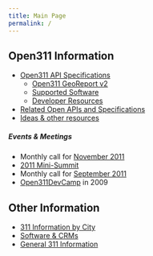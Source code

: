 ```yaml
---
title: Main Page
permalink: /
---
```


Open311 Information
-------------------

-   [Open311 API Specifications](/API "wikilink")
    -   [Open311 GeoReport v2](/GeoReport_v2 "wikilink")
    -   [Supported Software](/GeoReport_v2/Support "wikilink")
    -   [Developer Resources](/GeoReport_v2/Resources "wikilink")
-   [Related Open APIs and Specifications](/Open_APIs "wikilink")
-   [Ideas & other resources](/Ideation "wikilink")

##### Events & Meetings

-   Monthly call for [November 2011](/calls/2011-11 "wikilink")
-   [2011 Mini-Summit](/Calls/2011-09-Summit "wikilink")
-   Monthly call for [September 2011](/calls/2011-09 "wikilink")
-   [Open311DevCamp](/Open311DevCamp "wikilink") in 2009

Other Information
-----------------

-   [311 Information by City](/Cities "wikilink")
-   [Software & CRMs](/Software "wikilink")
-   [General 311 Information](/311 "wikilink")